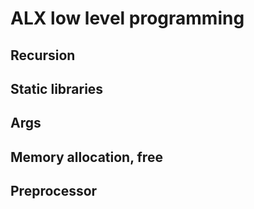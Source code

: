 # ALX low level programming
## Recursion
## Static libraries
## Args
## Memory allocation, free
## Preprocessor
